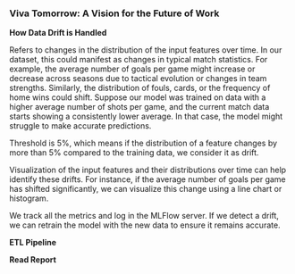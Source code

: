 ### **Viva Tomorrow: A Vision for the Future of Work**

**How Data Drift is Handled**

Refers to changes in the distribution of the input features over time. In our dataset, this could manifest
as changes in typical match statistics. For example, the average number of goals per game might increase or
decrease across seasons due to tactical evolution or changes in team strengths. Similarly, the distribution of
fouls, cards, or the frequency of home wins could shift. Suppose our model was trained on data with a higher
average number of shots per game, and the current match data starts showing a consistently lower average. In
that case, the model might struggle to make accurate predictions.

Threshold is 5%, which means if the distribution of a feature changes by more than 5% compared to the training data, we consider it as drift.

Visualization of the input features and their distributions over time can help identify these drifts. For instance, if the average number of goals per game has shifted significantly, we can visualize this change using a line chart or histogram.

We track all the metrics and log in the MLFlow server. If we detect a drift, we can retrain the model with the new data to ensure it remains accurate.

**ETL Pipeline**

**Read Report**
